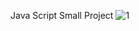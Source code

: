 Java Script 
Small Project
![1](https://github.com/MohammedSalama/Cards/assets/32281997/66d085fb-6e8e-495c-84fe-fe5ddd30c696)
